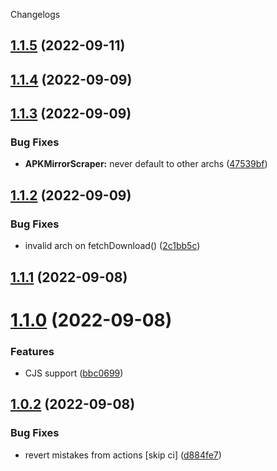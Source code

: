 Changelogs

## [1.1.5](https://github.com/PalmDevs/revanced-links/compare/v1.1.4...v1.1.5) (2022-09-11)

## [1.1.4](https://github.com/PalmDevs/revanced-links/compare/v1.1.3...v1.1.4) (2022-09-09)

## [1.1.3](https://github.com/PalmDevs/revanced-links/compare/v1.1.2...v1.1.3) (2022-09-09)


### Bug Fixes

* **APKMirrorScraper:** never default to other archs ([47539bf](https://github.com/PalmDevs/revanced-links/commit/47539bf4f2cc50e84613fa3999c5a9ca659c18f2))

## [1.1.2](https://github.com/PalmDevs/revanced-links/compare/v1.1.1...v1.1.2) (2022-09-09)


### Bug Fixes

* invalid arch on fetchDownload() ([2c1bb5c](https://github.com/PalmDevs/revanced-links/commit/2c1bb5c72ea7a98b9705a54aa8ce165b87f67c31))

## [1.1.1](https://github.com/PalmDevs/revanced-links/compare/v1.1.0...v1.1.1) (2022-09-08)

# [1.1.0](https://github.com/PalmDevs/revanced-links/compare/v1.0.2...v1.1.0) (2022-09-08)


### Features

* CJS support ([bbc0699](https://github.com/PalmDevs/revanced-links/commit/bbc06995e3728c634a8a8c52e7f6da422a447f21))

## [1.0.2](https://github.com/PalmDevs/revanced-links/compare/v1.0.1...v1.0.2) (2022-09-08)


### Bug Fixes

* revert mistakes from actions [skip ci] ([d884fe7](https://github.com/PalmDevs/revanced-links/commit/d884fe70ca4e52e3cfd33f973130cc11f9c5f819))
